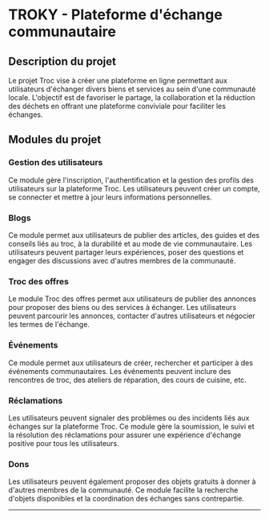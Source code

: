 

# TROKY - Plateforme d'échange communautaire

## Description du projet

Le projet Troc vise à créer une plateforme en ligne permettant aux utilisateurs d'échanger divers biens et services au sein d'une communauté locale. L'objectif est de favoriser le partage, la collaboration et la réduction des déchets en offrant une plateforme conviviale pour faciliter les échanges.

## Modules du projet

### Gestion des utilisateurs

Ce module gère l'inscription, l'authentification et la gestion des profils des utilisateurs sur la plateforme Troc. Les utilisateurs peuvent créer un compte, se connecter et mettre à jour leurs informations personnelles.

### Blogs

Ce module permet aux utilisateurs de publier des articles, des guides et des conseils liés au troc, à la durabilité et au mode de vie communautaire. Les utilisateurs peuvent partager leurs expériences, poser des questions et engager des discussions avec d'autres membres de la communauté.

### Troc des offres

Le module Troc des offres permet aux utilisateurs de publier des annonces pour proposer des biens ou des services à échanger. Les utilisateurs peuvent parcourir les annonces, contacter d'autres utilisateurs et négocier les termes de l'échange.

### Événements

Ce module permet aux utilisateurs de créer, rechercher et participer à des événements communautaires. Les événements peuvent inclure des rencontres de troc, des ateliers de réparation, des cours de cuisine, etc.

### Réclamations

Les utilisateurs peuvent signaler des problèmes ou des incidents liés aux échanges sur la plateforme Troc. Ce module gère la soumission, le suivi et la résolution des réclamations pour assurer une expérience d'échange positive pour tous les utilisateurs.



### Dons

Les utilisateurs peuvent également proposer des objets gratuits à donner à d'autres membres de la communauté. Ce module facilite la recherche d'objets disponibles et la coordination des échanges sans contrepartie.

---
